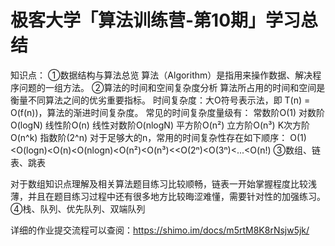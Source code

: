 # 极客大学「算法训练营-第10期」学习总结
知识点：
①数据结构与算法总览
	算法（Algorithm）是指用来操作数据、解决程序问题的一组方法。
②算法的时间和空间复杂度分析
	算法所占用的时间和空间是衡量不同算法之间的优劣重要指标。
	时间复杂度：大O符号表示法，即 T(n) = O(f(n))，算法的渐进时间复杂度。
	常见的时间复杂度量级有：
	常数阶O(1)
	对数阶O(logN)
	线性阶O(n)
	线性对数阶O(nlogN)
	平方阶O(n²)
	立方阶O(n³)
	K次方阶O(n^k)
	指数阶(2^n)
对于足够大的n，常用的时间复杂性存在如下顺序：
O(1)<O(logn)<O(n)<O(nlogn)<O(n²)<O(n³)<<O(2ⁿ)<O(3ⁿ)<...<O(n!)
③数组、链表、跳表

对于数组知识点理解及相关算法题目练习比较顺畅，链表一开始掌握程度比较浅薄，并且在题目练习过程中还有很多地方比较晦涩难懂，需要针对性的加强练习。
④栈、队列、优先队列、双端队列

详细的作业提交流程可以查阅：https://shimo.im/docs/m5rtM8K8rNsjw5jk/ 

